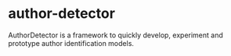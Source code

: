 author-detector
===============

AuthorDetector is a framework to quickly develop, experiment and prototype author identification models.
